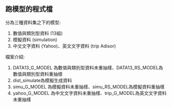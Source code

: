 ## 跑模型的程式檔

分為三種資料集之下的模型:
1. 數值與類別型資料 (13組)
2. 模擬資料 (simulation)
3. 中文文字資料 (Yahoo)、英文文字資料 (trip Adisor)

檔案介紹:
1. DATA13_G_MODEL 為數值與類別型資料未重抽樣、DATA13_RS_MODEL為數值與類別型資料重抽樣
2. dist_simulate為模擬生成資料
3. simu_G_MODEL 為模擬資料未重抽樣、simu_RS_MODEL為模擬資料重抽樣
4. yahoo_G_MODEL 為中文文字資料未重抽樣、trip_G_MODEL為英文文字資料未重抽樣
